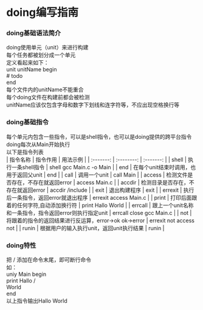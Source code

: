 # doing编写指南
### doing基础语法简介
 doing使用单元（unit）来进行构建   
 每个任务都被划分成一个单元  
 定义看起来如下：  
 unit unitName begin  
 \# todo  
 end  
 每个文件内的unitName不能重合  
 每个doing文件在构建前都会被检测  
 unitName应该仅包含字母和数字下划线和连字符等，不应出现空格换行等  
### doing基础指令
 每个单元内包含一些指令，可以是shell指令，也可以是doing提供的跨平台指令    
 doing每次从Main开始执行  
 以下是指令列表  
 | 指令名称 | 指令作用 | 用法示例 |
 | :-------: | :--------: | :-------: |
 | shell   | 执行一条shell指令  | shell gcc Main.c -o Main |
 | end     | 在每个unit结束时调用，也用于返回父unit | end |
 | call    | 调用一个unit | call Main |
 | access  | 检测文件是否存在，不存在就返回error | access Main.c |
 | accdir  | 检测目录是否存在，不存在就返回error | accdir /include |
 | exit    | 退出构建程序 | exit |
 | errexit | 执行后一条指令，返回error就退出程序 | errexit access Main.c |
 | print   | 打印后面跟着的任何字符,自动添加换行符 | print Hallo World |
 | errcall | 跟上一个unit名称和一条指令，指令返回error则执行指定unit | errcall close gcc Main.c |
 | not     | 将跟着的指令的返回结果进行反运算，error->ok  ok->error | errexit not access not |
 | runin   | 根据用户的输入执行unit，返回unit执行结果 | runin |

 ### doing特性
 把 / 添加在命令末尾，即可断行命令  
 如：  
 uniy Main begin  
 print Hallo  /   
 World  
 end  
 以上指令输出Hallo World